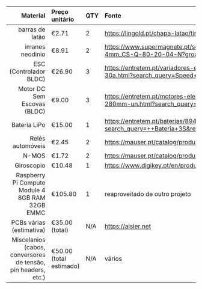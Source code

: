 | Material | Preço unitário | QTY | Fonte |
| -----: | :----- | :----- | :---- | 
| barras de latão | €2.71 | 2 | https://lingold.pt/chapa-latao/tiras-de-chapa-em-latao-15-mm |
| imanes neodinio | €8.91 | 2 | https://www.supermagnete.pt/screw-on-magnets/block-magnet-80-x-20-x-4mm_CS-Q-80-20-04-N?group=blocks |
| ESC (Controlador BLDC) | €26.90 | 3 | https://entretem.pt/variadores-esc-bec/326-speed-controller-helicopter-30a.html?search_query=Speed+controller+30A+3+motor&results=1859 |
| Motor DC Sem Escovas (BLDC) | €9.00 | 3 | https://entretem.pt/motores-electricos/15556-motor-brushlessccw2204-2300kv-280mm-un.html?search_query=Motor+brushless+drone&results=1714 |
| Bateria LiPo | €15.00 | 1 | https://entretem.pt/baterias/8948-Bateria-lipo-74v-1200mAh.html?search_query=++Bateria+3S&results=769 |
| Relés automóveis | €2.45 | 2 | https://mauser.pt/catalog/product_info.php?products_id=083-0048 |
| N-MOS | €1.72 | 2 | https://mauser.pt/catalog/product_info.php?products_id=002-0729 |
| Giroscopio | €10.48 | 1 | https://www.digikey.pt/en/products/detail/stmicroelectronics/I3G4250DTR/5268011
| Raspberry Pi Compute Module 4 8GB RAM 32GB EMMC | €105.80 | 1 | reaproveitado de outro projeto |
| PCBs várias (estimativa) | €35.00 (total) | N/A | https://aisler.net |
| Miscelanios (cabos, conversores de tensão, pin headers, etc.) | €50.00 (total estimado) | N/A | vários |

